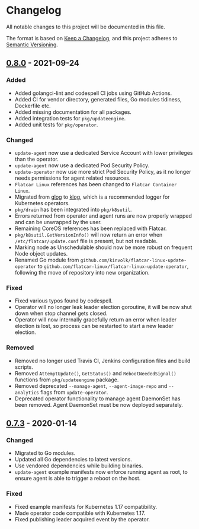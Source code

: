 # Changelog

All notable changes to this project will be documented in this file.

The format is based on [Keep a Changelog](https://keepachangelog.com/en/1.0.0/),
and this project adheres to [Semantic Versioning](https://semver.org/spec/v2.0.0.html).

## [0.8.0] - 2021-09-24
### Added
- Added golangci-lint and codespell CI jobs using GitHub Actions.
- Added CI for vendor directory, generated files, Go modules tidiness, Dockerfile etc.
- Added missing documentation for all packages.
- Added integration tests for `pkg/updateengine`.
- Added unit tests for `pkg/operator`.

### Changed
- `update-agent` now use a dedicated Service Account with lower privileges than the operator.
- `update-agent` now use a dedicated Pod Security Policy.
- `update-operator` now use more strict Pod Security Policy, as it no longer needs permissions
for agent related resources.
- `Flatcar Linux` references has been changed to `Flatcar Container Linux`.
- Migrated from [glog](https://github.com/golang/glog) to [klog](https://github.com/kubernetes/klog),
which is a recommended logger for Kubernetes operators.
- `pkg/drain` has been integrated into `pkg/k8sutil`.
- Errors returned from operator and agent runs are now properly wrapped and can be unwrapped by the user.
- Remaining CoreOS references has been replaced with Flatcar.
- `pkg/k8sutil.GetVersionInfo()` will now return an error when `/etc/flatcar/update.conf` file is present,
but not readable.
- Marking node as Unschedulable should now be more robust on frequent Node object updates.
- Renamed Go module from `github.com/kinvolk/flatcar-linux-update-operator` to `github.com/flatcar-linux/flatcar-linux-update-operator`, following the move of repository into new organization.

### Fixed
- Fixed various typos found by codespell.
- Operator will no longer leak leader election goroutine, it will be now shut down when stop channel gets closed.
- Operator will now internally gracefully return an error when leader election is lost, so process can be restarted
to start a new leader election.

### Removed
- Removed no longer used Travis CI, Jenkins configuration files and build scripts.
- Removed `AttemptUpdate()`, `GetStatus()` and `RebootNeededSignal()` functions from `pkg/updateengine` package.
- Removed deprecated `--manage-agent`, `--agent-image-repo` and `--analytics` flags from `update-operator`.
- Deprecated operator functionality to manage agent DaemonSet has been removed. Agent DaemonSet must be now deployed separately.

## [0.7.3] - 2020-01-14
### Changed
- Migrated to Go modules.
- Updated all Go dependencies to latest versions.
- Use vendored dependencies while building binaries.
- `update-agent` example manifests now enforce running agent as root, to ensure agent
is able to trigger a reboot on the host.

### Fixed
- Fixed example manifests for Kubernetes 1.17 compatibility.
- Made operator code compatible with Kubernetes 1.17.
- Fixed publishing leader acquired event by the operator.

[0.8.0]: https://github.com/flatcar-linux/flatcar-linux-update-operator/compare/v0.7.3...v0.8.0
[0.7.3]: https://github.com/flatcar-linux/flatcar-linux-update-operator/compare/v0.7.2...v0.7.3
